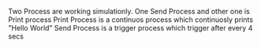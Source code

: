 Two Process are working simulationly.
One Send Process and other one is Print process
Print Process is a continuos process which continuosly prints "Hello World"
Send Process is a trigger process which trigger after every 4 secs
